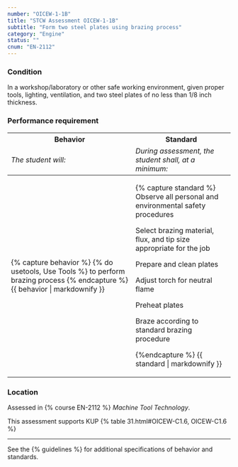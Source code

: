 ```yaml
---
number: "OICEW-1-1B"
title: "STCW Assessment OICEW-1-1B"
subtitle: "Form two steel plates using brazing process"
category: "Engine"
status: ""
cnum: "EN-2112"
---
```

### Condition

In a workshop/laboratory or other safe working environment, given proper tools, lighting, ventilation, and two steel plates of no less than 1/8 inch thickness.

### Performance requirement 

<table width='100%' class='Guidelines'>
 <thead>
 <tr>
     <th class='thirty'>Behavior</th>
     <th class='seventy'>Standard</th>
 </tr>
 <tr>
     <td><em>The student will:</em></td>
     <td><em>During assessment, the student shall, at a minimum:</em></td>
 </tr>
 </thead>
 <tbody>
 

<tr><td>

{% capture behavior %}
{% do usetools, Use Tools %} to perform brazing process 
{% endcapture %}
{{ behavior | markdownify }}

</td><td>

{% capture standard %}
Observe all personal and environmental safety procedures

Select brazing material, flux, and tip size appropriate for the job

Prepare and clean plates

Adjust torch for neutral flame

Preheat plates

Braze according to standard brazing procedure
 
{%endcapture %}
{{ standard | markdownify }}

</td></tr>



 </tbody>
 </table>

### Location

Assessed in  {% course  EN-2112 %}  *Machine Tool Technology*.

This assessment supports KUP {% table 31.html#OICEW-C1.6, OICEW-C1.6 %}

***



See the {% guidelines %} for additional specifications of behavior and standards.
